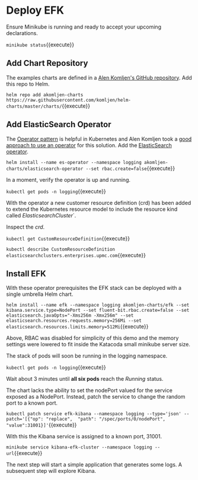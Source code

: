 # Deploy EFK #

Ensure Minikube is running and ready to accept your upcoming declarations.

`minikube status`{{execute}}

## Add Chart Repository ##

The examples charts are defined in a [Alen Komljen's GitHub repository](https://github.com/komljen). Add this repo to Helm.

`helm repo add akomljen-charts https://raw.githubusercontent.com/komljen/helm-charts/master/charts/`{{execute}}

## Add ElasticSearch Operator ##

The [Operator pattern](https://kubernetes.io/docs/concepts/extend-kubernetes/extend-cluster/#combining-new-apis-with-automation) is helpful in Kubernetes and Alen Komljen took a [good approach to use an operator](https://akomljen.com/kubernetes-elasticsearch-operator/) for this solution. Add the [ElasticSearch operator](https://github.com/komljen/helm-charts/tree/master/elasticsearch-operator).

`helm install --name es-operator --namespace logging akomljen-charts/elasticsearch-operator --set rbac.create=false`{{execute}}

In a moment, verify the operator is up and running.

`kubectl get pods -n logging`{{execute}}

With the operator a new customer resource definition (crd) has been added to extend the Kubernetes resource model to include the resource kind called _ElasticsearchCluster_`.

Inspect the _crd_.

`kubectl get CustomResourceDefinition`{{execute}}

`kubectl describe CustomResourceDefinition elasticsearchclusters.enterprises.upmc.com`{{execute}}

## Install EFK ##

With these operator prerequisites the EFK stack can be deployed with a single umbrella Helm chart.

`helm install --name efk --namespace logging akomljen-charts/efk --set kibana.service.type=NodePort --set fluent-bit.rbac.create=false --set elasticsearch.javaOpts="-Xms256m -Xmx256m" --set elasticsearch.resources.requests.memory=256Mi --set elasticsearch.resources.limits.memory=512Mi`{{execute}}

Above, RBAC was disabled for simplicity of this demo and the memory settings were lowered to fit inside the Katacoda small minikube server size.

The stack of pods will soon be running in the logging namespace.

`kubectl get pods -n logging`{{execute}}

Wait about 3 minutes until **all six pods** reach the _Running_ status.

The chart lacks the ability to set the nodePort valued for the service exposed as a NodePort. Instead, patch the service to change the random port to a known port.

`kubectl patch service efk-kibana --namespace logging --type='json' --patch='[{"op": "replace",  "path": "/spec/ports/0/nodePort", "value":31001}]'`{{execute}}

With this the Kibana service is assigned to a known port, 31001.

`minikube service kibana-efk-cluster --namespace logging --url`{{execute}}

The next step will start a simple application that generates some logs. A subsequent step will explore Kibana.
